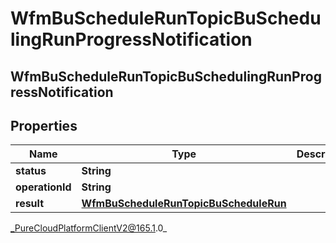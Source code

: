 # WfmBuScheduleRunTopicBuSchedulingRunProgressNotification

## WfmBuScheduleRunTopicBuSchedulingRunProgressNotification

## Properties

|Name | Type | Description | Notes|
|------------ | ------------- | ------------- | -------------|
| **status** | **String** |  | [optional] |
| **operationId** | **String** |  | [optional] |
| **result** | [**WfmBuScheduleRunTopicBuScheduleRun**](WfmBuScheduleRunTopicBuScheduleRun) |  | [optional] |



_PureCloudPlatformClientV2@165.1.0_
